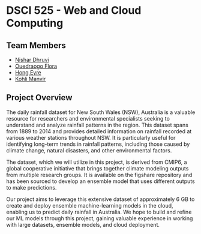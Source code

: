 
# DSCI 525 - Web and Cloud Computing

## Team Members

- [Nishar Dhruvi](https://github.com/dhruvinishar)
- [Ouedraogo Flora](https://github.com/florawendy19)
- [Hong Eyre](https://github.com/eyrexh)
- [Kohli Manvir](https://github.com/manvirsingh96)


## Project Overview

The daily rainfall dataset for New South Wales (NSW), Australia is a valuable resource for researchers and environmental specialists seeking to understand and analyze rainfall patterns in the region. This dataset spans from 1889 to 2014 and provides detailed information on rainfall recorded at various weather stations throughout NSW. It is particularly useful for identifying long-term trends in rainfall patterns, including those caused by climate change, natural disasters, and other environmental factors. 

The dataset, which we will utilize in this project, is derived from CMIP6, a global cooperative initiative that brings together climate modeling outputs from multiple research groups. It is available on the figshare repository and has been sourced to develop an ensemble model that uses different outputs to make predictions. 

Our project aims to leverage this extensive dataset of approximately 6 GB to create and deploy ensemble machine-learning models in the cloud, enabling us to predict daily rainfall in Australia. We hope to build and refine our ML models through this project, gaining valuable experience in working with large datasets, ensemble models, and cloud deployment. 